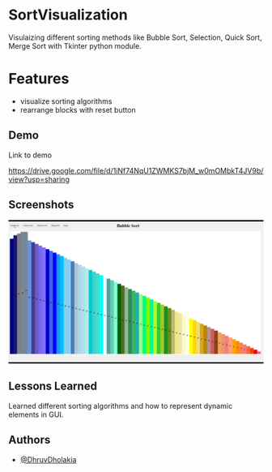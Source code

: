 # SortVisualization
Visulaizing different sorting methods like Bubble Sort, Selection, Quick Sort, Merge Sort with Tkinter python module.

# Features
- visualize sorting algorithms
- rearrange blocks with reset button

## Demo

Link to demo

[https://drive.google.com/file/d/1iNf74NqU1ZWMKS7bjM_w0mOMbkT4JV9b/view?usp=sharing
](https://drive.google.com/file/d/1ic6aCzSUsHyiT0YmSzTMwJ2J0Ru26ZFl/view?usp=sharing)

## Screenshots

![App Screenshot](./sort.png)

## Lessons Learned

Learned different sorting algorithms and how to represent dynamic elements in GUI.

## Authors

- [@DhruvDholakia](https://www.github.com/DhruvDholakiaCE)


